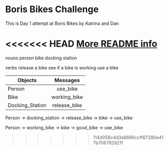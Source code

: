 # Boris Bikes Challenge

This is Day 1 attempt at Boris Bikes by Katrina and Dan

<<<<<<< HEAD
[More README info](https://medium.com/@meakaakka/a-beginners-guide-to-writing-a-kickass-readme-7ac01da88ab3)
=======
nouns 
person
bike 
docking station

verbs
release a bike
see if a bike is working 
use a bike

| Objects   | Messages  |
| --------- |:---------:|
| Person    | use_bike|
| Bike      | working_bike|
| Docking_Station | release_bike|


Person -> docking_station -> release_bike -> bike -> use_bike

Person -> working_bike -> bike -> good_bike -> use_bike

>>>>>>> 114d058c4d3a8666ccff67280e417b706792921f

